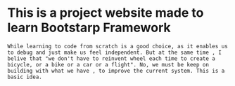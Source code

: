 # This is a project website made to learn Bootstarp Framework

`While learning to code from scratch is a good choice, as it enables us to debug and
just make us feel independent. But at the same time , I belive that
"we don't have to reinvent wheel each time to create a bicycle, or a bike or a car or a flight". No, we must be keep on building with what we have , to improve the current system. This is a basic idea.`
